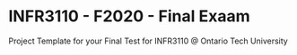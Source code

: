 # INFR3110 - F2020 - Final Exaam

Project Template for your Final Test for INFR3110 @ Ontario Tech University

